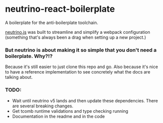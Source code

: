 # neutrino-react-boilerplate
A boilerplate for the anti-boilerplate toolchain.

[neutrino.js](https://neutrino.js.org) was built to streamline and simplify a webpack configuration (something that's always been a drag when setting up a new project.)

### But neutrino is about making it so simple that you don't need a boilerplate. Why?!?
Because it's still easier to just clone this repo and go. Also because it's nice to have a reference implementation to see concretely what the docs are talking about.


### TODO:
* Wait until neutrino v5 lands and then update these dependencies. There are several breaking changes.
* Get tcomb runtime validations and type checking running
* Documentation in the readme and in the code
